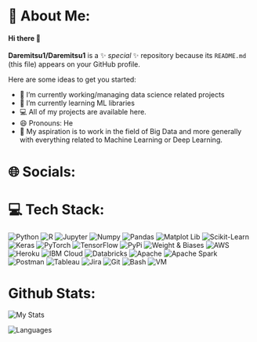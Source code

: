 # 💫 About Me:

#### Hi there 👋

**Daremitsu1/Daremitsu1** is a ✨ _special_ ✨ repository because its `README.md` (this file) appears on your GitHub profile.

Here are some ideas to get you started:

- 🔭 I’m currently working/managing data science related projects
- 🌱 I’m currently learning ML libraries
- 💻 All of my projects are available here.
- 😄 Pronouns: He
- 🌱 My aspiration is to work in the field of Big Data and more generally with everything related to Machine Learning or Deep Learning.

# 🌐 Socials:

# 💻 Tech Stack:
![Python](https://img.shields.io/badge/Python-FFD43B?style=for-the-badge&logo=python&logoColor=blue)
![R](https://img.shields.io/badge/R-276DC3?style=for-the-badge&logo=r&logoColor=white)
![Jupyter](https://img.shields.io/badge/Jupyter-F37626.svg?&style=for-the-badge&logo=Jupyter&logoColor=white)
![Numpy](https://img.shields.io/badge/Numpy-777BB4?style=for-the-badge&logo=numpy&logoColor=white)
![Pandas](https://img.shields.io/badge/Pandas-2C2D72?style=for-the-badge&logo=pandas&logoColor=white)
![Matplot Lib](https://img.shields.io/badge/Plotly-239120?style=for-the-badge&logo=plotly&logoColor=white)
![Scikit-Learn](https://img.shields.io/badge/scikit_learn-F7931E?style=for-the-badge&logo=scikit-learn&logoColor=white)
![Keras](https://img.shields.io/badge/Keras-FF0000?style=for-the-badge&logo=keras&logoColor=white)
![PyTorch](https://img.shields.io/badge/PyTorch-EE4C2C?style=for-the-badge&logo=pytorch&logoColor=white)
![TensorFlow](https://img.shields.io/badge/TensorFlow-FF6F00?style=for-the-badge&logo=tensorflow&logoColor=white)
![PyPi](https://img.shields.io/badge/pypi-3775A9?style=for-the-badge&logo=pypi&logoColor=white)
![Weight & Biases](https://img.shields.io/badge/Weights_&_Biases-FFBE00?style=for-the-badge&logo=WeightsAndBiases&logoColor=white)
![AWS](https://img.shields.io/badge/Amazon_AWS-FF9900?style=for-the-badge&logo=amazonaws&logoColor=white)
![Heroku](https://img.shields.io/badge/Heroku-430098?style=for-the-badge&logo=heroku&logoColor=white)
![IBM Cloud](https://img.shields.io/badge/IBM%20Cloud-1261FE?style=for-the-badge&logo=IBM%20Cloud&logoColor=white)
![Databricks](https://img.shields.io/badge/Databricks-FF3621?style=for-the-badge&logo=Databricks&logoColor=white)
![Apache](https://img.shields.io/badge/Apache-D22128?style=for-the-badge&logo=Apache&logoColor=white)
![Apache Spark](https://img.shields.io/badge/Apache_Spark-FFFFFF?style=for-the-badge&logo=apachespark&logoColor=#E35A16)
![Postman](https://img.shields.io/badge/Postman-FF6C37?style=for-the-badge&logo=Postman&logoColor=white)
![Tableau](https://img.shields.io/badge/Tableau-E97627?style=for-the-badge&logo=Tableau&logoColor=white)
![Jira](https://img.shields.io/badge/Jira-0052CC?style=for-the-badge&logo=Jira&logoColor=white)
![Git](https://img.shields.io/badge/GIT-E44C30?style=for-the-badge&logo=git&logoColor=white)
![Bash](https://img.shields.io/badge/Shell_Script-121011?style=for-the-badge&logo=gnu-bash&logoColor=white)
![VM](https://img.shields.io/badge/VMware-231f20?style=for-the-badge&logo=VMware&logoColor=white)

# Github Stats:
![My Stats](https://github-readme-stats.vercel.app/api?username=Daremitsu1)

![Languages](https://github-readme-stats.vercel.app/api/top-langs/?username=Daremitsu1&layout=compact)

